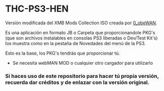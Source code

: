 # THC-PS3-HEN

Versión modificada del XMB Mods Collection ISO creada por [0_obeWAN](https://www.psx-place.com/members/0_obewan.16840/).

Es una aplicación en formato JB o Carpeta que proporcionandole PKG's (que son archivos instalables en consolas PS3 liberadas o Dev/Test Kit's)
los muestra como en la pestaña de Novedades del menú de la PS3.

Esto es la base, los PKG's tendrás que proporcionar tú.

- Se necesita webMAN MOD o cualquier otro cargador para utilizarlo

### Si haces uso de este repositorio para hacer tú propia versión, recuerda dar créditos y de enlazar con la versión original.

